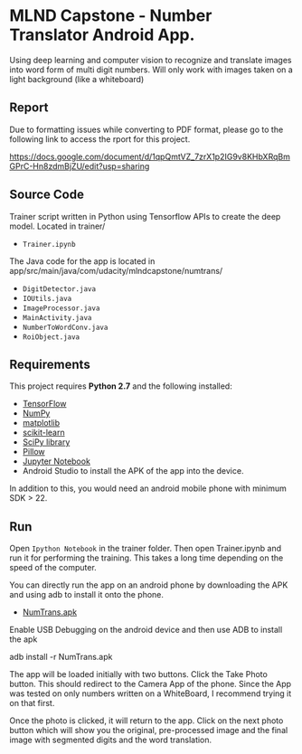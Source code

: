 # MLND Capstone - Number Translator Android App. 
Using deep learning and computer vision to recognize and translate images into word form of multi digit numbers.
Will only work with images taken on a light background (like a whiteboard)

## Report 
Due to formatting issues while converting to PDF format, please go to the following link to access the rport for this project. 

https://docs.google.com/document/d/1qpQmtVZ_7zrX1p2IG9v8KHbXRqBmGPrC-Hn8zdmBjZU/edit?usp=sharing

## Source Code
Trainer script written in Python using Tensorflow APIs to create the deep model. Located in trainer/
- `Trainer.ipynb`

The Java code for the app is located in
app/src/main/java/com/udacity/mlndcapstone/numtrans/
- `DigitDetector.java`
- `IOUtils.java`
- `ImageProcessor.java`
- `MainActivity.java`
- `NumberToWordConv.java`
- `RoiObject.java`


## Requirements

This project requires **Python 2.7** and the following installed:

- [TensorFlow](http://www.tensorflow.org/)
- [NumPy](http://www.numpy.org/)
- [matplotlib](http://matplotlib.org/)
- [scikit-learn](http://scikit-learn.org/stable/)
- [SciPy library](http://www.scipy.org/scipylib/index.html)
- [Pillow](http://pypi.python.org/pypi/Pillow/)
- [Jupyter Notebook](http://ipython.org/notebook.html)
- Android Studio to install the APK of the app into the device.

In addition to this, you would need an android mobile phone with minimum SDK > 22. 


## Run

Open `Ipython Notebook` in the trainer folder. Then open Trainer.ipynb and run it for performing the training. This takes a long time depending on the speed of the computer.  

You can directly run the app on an android phone by downloading the APK and using adb to install it onto the phone.

- [NumTrans.apk](https://drive.google.com/open?id=0B9YEn7soJLyVVGt0dDh1MFdhdms)

Enable USB Debugging on the android device and then use ADB to install  the apk

adb install -r NumTrans.apk

The app will be loaded initially with two buttons. Click the Take Photo button. This should redirect to the Camera App of the phone.
Since the App was tested on only numbers written on a WhiteBoard, I recommend trying it on that first.  

Once the photo is clicked, it will return to the app. Click on the next photo button which will show you the original, pre-processed image and the final
image with segmented digits and the word translation. 

